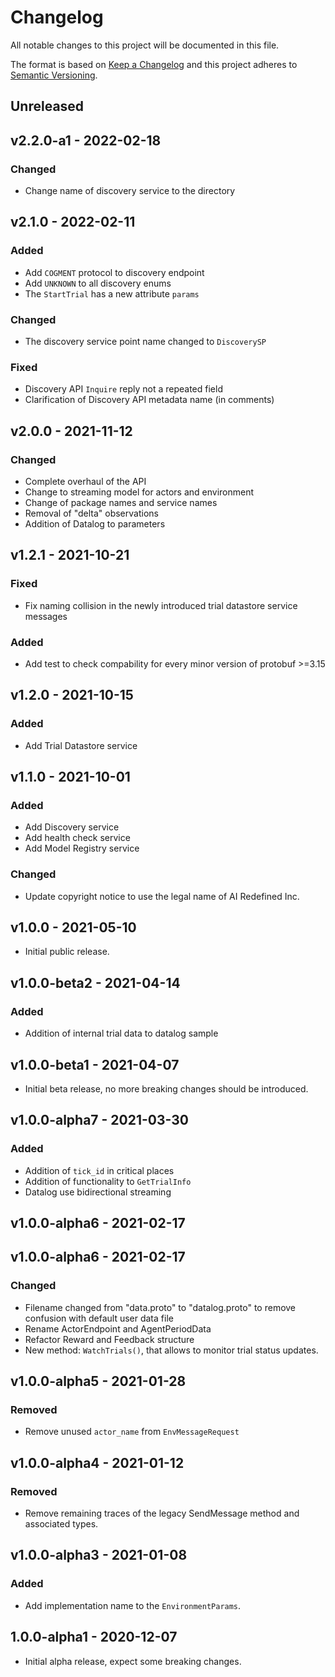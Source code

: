 # Changelog

All notable changes to this project will be documented in this file.

The format is based on [Keep a Changelog](http://keepachangelog.com/en/1.0.0/)
and this project adheres to [Semantic Versioning](http://semver.org/spec/v2.0.0.html).

## Unreleased

## v2.2.0-a1 - 2022-02-18

### Changed

- Change name of discovery service to the directory

## v2.1.0 - 2022-02-11

### Added

- Add `COGMENT` protocol to discovery endpoint
- Add `UNKNOWN` to all discovery enums
- The `StartTrial` has a new attribute `params`

### Changed

- The discovery service point name changed to `DiscoverySP`

### Fixed

- Discovery API `Inquire` reply not a repeated field
- Clarification of Discovery API metadata name (in comments)

## v2.0.0 - 2021-11-12

### Changed

- Complete overhaul of the API
- Change to streaming model for actors and environment
- Change of package names and service names
- Removal of "delta" observations
- Addition of Datalog to parameters

## v1.2.1 - 2021-10-21

### Fixed

- Fix naming collision in the newly introduced trial datastore service messages

### Added

- Add test to check compability for every minor version of protobuf >=3.15

## v1.2.0 - 2021-10-15

### Added

- Add Trial Datastore service

## v1.1.0 - 2021-10-01

### Added

- Add Discovery service
- Add health check service
- Add Model Registry service

### Changed

- Update copyright notice to use the legal name of AI Redefined Inc.

## v1.0.0 - 2021-05-10

- Initial public release.

## v1.0.0-beta2 - 2021-04-14

### Added

- Addition of internal trial data to datalog sample

## v1.0.0-beta1 - 2021-04-07

- Initial beta release, no more breaking changes should be introduced.

## v1.0.0-alpha7 - 2021-03-30

### Added

- Addition of `tick_id` in critical places
- Addition of functionality to `GetTrialInfo`
- Datalog use bidirectional streaming

## v1.0.0-alpha6 - 2021-02-17

## v1.0.0-alpha6 - 2021-02-17

### Changed

- Filename changed from "data.proto" to "datalog.proto" to remove confusion with default user data file
- Rename ActorEndpoint and AgentPeriodData
- Refactor Reward and Feedback structure
- New method: `WatchTrials()`, that allows to monitor trial status updates.

## v1.0.0-alpha5 - 2021-01-28

### Removed

- Remove unused `actor_name` from `EnvMessageRequest`

## v1.0.0-alpha4 - 2021-01-12

### Removed

- Remove remaining traces of the legacy SendMessage method and associated types.

## v1.0.0-alpha3 - 2021-01-08

### Added

- Add implementation name to the `EnvironmentParams`.

## 1.0.0-alpha1 - 2020-12-07

- Initial alpha release, expect some breaking changes.
